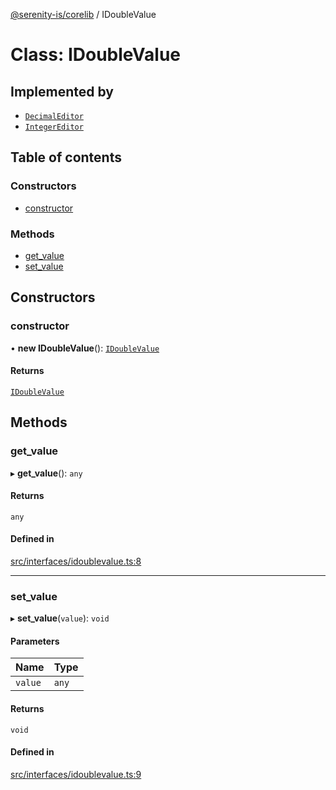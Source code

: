 [@serenity-is/corelib](../README.md) / IDoubleValue

# Class: IDoubleValue

## Implemented by

- [`DecimalEditor`](DecimalEditor.md)
- [`IntegerEditor`](IntegerEditor.md)

## Table of contents

### Constructors

- [constructor](IDoubleValue.md#constructor)

### Methods

- [get\_value](IDoubleValue.md#get_value)
- [set\_value](IDoubleValue.md#set_value)

## Constructors

### constructor

• **new IDoubleValue**(): [`IDoubleValue`](IDoubleValue.md)

#### Returns

[`IDoubleValue`](IDoubleValue.md)

## Methods

### get\_value

▸ **get_value**(): `any`

#### Returns

`any`

#### Defined in

[src/interfaces/idoublevalue.ts:8](https://github.com/serenity-is/serenity/blob/master/packages/corelib/src/interfaces/idoublevalue.ts#L8)

___

### set\_value

▸ **set_value**(`value`): `void`

#### Parameters

| Name | Type |
| :------ | :------ |
| `value` | `any` |

#### Returns

`void`

#### Defined in

[src/interfaces/idoublevalue.ts:9](https://github.com/serenity-is/serenity/blob/master/packages/corelib/src/interfaces/idoublevalue.ts#L9)

